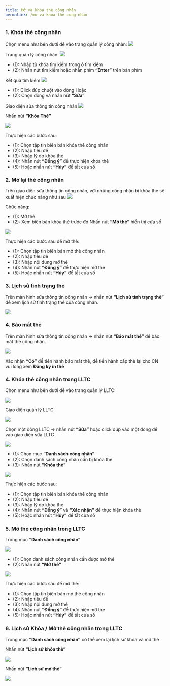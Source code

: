 ```yaml
---
title: Mở và khóa thẻ công nhân
permalink: /mo-va-khoa-the-cong-nhan
---
```

### **1. Khóa thẻ công nhân**

Chọn menu như bên dưới để vào trang quản lý công nhân:
![](assets/CardStatus/39015d05e46ca9b1c83f34e17d0098fa.png)

Trang quản lý công nhân:
![](assets/CardStatus/799332cd5b6094943919c4e25fdeff14.png)
* (1): Nhập từ khóa tìm kiếm trong ô tìm kiếm
* (2): Nhấn nút tìm kiếm hoặc nhấn phím **“Enter”** trên bàn phím

Kết quả tìm kiếm
![](assets/CardStatus/09cf05f61572ab27e4c127d2b974e3fe.png)

* (1): Click đúp chuột vào dòng
Hoặc
* (2): Chọn dòng và nhấn nút **“Sửa”**

Giao diện sửa thông tin công nhân
![](assets/CardStatus/46cce7a91ee4ffc2c2bdf62c5a668642.png)

Nhấn nút **“Khóa Thẻ”**

![](assets/CardStatus/ce29b7eb5c427a129edc747481906586.png)

Thực hiện các bước sau:
* (1): Chọn tập tin biên bản khóa thẻ công nhân
* (2): Nhập tiêu đề
* (3): Nhập lý do khóa thẻ
* (4): Nhấn nút **“Đồng ý”** để thực hiện khóa thẻ
* (5): Hoặc nhấn nút **“Hủy”** để tắt cửa sổ

### **2. Mở lại thẻ công nhân**

Trên giao diện sửa thông tin công nhân, với những công nhân bị khóa thẻ sẽ xuất
hiện chức năng như sau
![](assets/CardStatus/40172d7b01cbc3443f568606896eeb16.png)

Chức năng:
* (1): Mở thẻ
* (2): Xem biên bản khóa thẻ trước đó Nhấn nút **“Mở thẻ”** hiển thị cửa sổ

![](assets/CardStatus/38dfc3ee8d61f612f301c44a0d6c7730.png)

Thực hiện các bước sau để mở thẻ:
* (1): Chọn tập tin biên bản mở thẻ công nhân
* (2): Nhập tiêu đề
* (3): Nhập nội dung mở thẻ
* (4): Nhấn nút **“Đồng ý”** để thực hiện mở thẻ
* (5): Hoặc nhấn nút **“Hủy”** để tắt cửa sổ
### **3. Lịch sử tình trạng thẻ**

Trên màn hình sửa thông tin công nhân &rarr; nhấn nút **“Lịch sử tình trạng thẻ”** để xem lịch sử tình trạng thẻ của công nhân.

![](assets/CardStatus/7cc4e40e943d2107733e2dcce09a52a5.png)

### **4. Báo mất thẻ**

Trên màn hình sửa thông tin công nhân &rarr; nhấn nút **“Báo mất thẻ”** để báo mất thẻ công nhân.

![](assets/CardStatus/3b9d167d543d143d0378d500f160f63f.png)

Xác nhận **“Có”** để tiến hành báo mất thẻ, để tiến hành cấp thẻ lại cho CN vui lòng xem **Đăng ký in thẻ**

### **4. Khóa thẻ công nhân trong LLTC**

Chọn menu như bên dưới để vào trang quản lý LLTC:

![](assets/CardStatus/6bff8b86bf6bdbaa9d4cab6c8748b3df.png)

Giao diện quản lý LLTC

![](assets/CardStatus/ee5891415a5030d267507d5fc1d4b708.png)

Chọn một dòng LLTC &rarr; nhấn nút **“Sửa”** hoặc click đúp vào một dòng để vào giao diện sửa LLTC

![](assets/CardStatus/21b5a7cf48d57f94b3f04845656c2578.png)

* (1): Chọn mục **“Danh sách công nhân”**
* (2): Chọn danh sách công nhân cần bị khóa thẻ
* (3): Nhấn nút **“Khóa thẻ”**

![](assets/CardStatus/ce29b7eb5c427a129edc747481906586.png)

Thực hiện các bước sau:
* (1): Chọn tập tin biên bản khóa thẻ công nhân
* (2): Nhập tiêu đề
* (3): Nhập lý do khóa thẻ
* (4): Nhấn nút **“Đồng ý”** và **“Xác nhận”** để thực hiện khóa thẻ
* (5): Hoặc nhấn nút **“Hủy”** để tắt cửa sổ

### **5. Mở thẻ công nhân trong LLTC**

Trong mục **“Danh sách công nhân”**

![](assets/CardStatus/e269da3d571196472be33397348bb881.png)

* (1): Chọn danh sách công nhân cần được mở thẻ
* (2): Nhấn nút **“Mở thẻ”**

![](assets/CardStatus/38dfc3ee8d61f612f301c44a0d6c7730.png)

Thực hiện các bước sau để mở thẻ:
* (1): Chọn tập tin biên bản mở thẻ công nhân
* (2): Nhập tiêu đề
* (3): Nhập nội dung mở thẻ
* (4): Nhấn nút **“Đồng ý”** để thực hiện mở thẻ
* (5): Hoặc nhấn nút **“Hủy”** để tắt cửa sổ

### **6. Lịch sử Khóa / Mở thẻ công nhân trong LLTC**

Trong mục **“Danh sách công nhân”** có thể xem lại lịch sử khóa và mở thẻ

Nhấn nút **“Lịch sử khóa thẻ”**

![](assets/CardStatus/4652d02348c0cbf93dcd1d420f294149.png)

Nhấn nút **“Lịch sử mở thẻ”**

![](assets/CardStatus/076cb77ee0589d0e217ec3afa6a89404.png)
